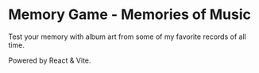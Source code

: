 # Memory Game - Memories of Music 

Test your memory with album art from some of my favorite records of all time.

Powered by React & Vite.

